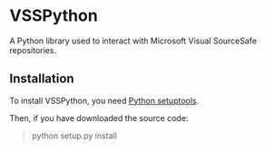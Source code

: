 VSSPython
=======

A Python library used to interact with Microsoft Visual SourceSafe repositories.

Installation
------------

To install VSSPython, you need [Python setuptools](http://pypi.python.org/pypi/setuptools).

Then, if you have downloaded the source code:

> python setup.py install
